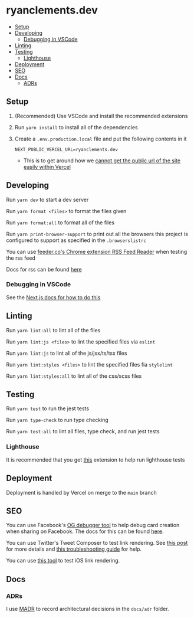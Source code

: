 # ryanclements.dev <!-- omit in toc -->

- [Setup](#setup)
- [Developing](#developing)
  - [Debugging in VSCode](#debugging-in-vscode)
- [Linting](#linting)
- [Testing](#testing)
  - [Lighthouse](#lighthouse)
- [Deployment](#deployment)
- [SEO](#seo)
- [Docs](#docs)
  - [ADRs](#adrs)

## Setup

1. (Recommended) Use VSCode and install the recommended extensions
2. Run `yarn install` to install all of the dependencies
3. Create a `.env.production.local` file and put the following contents in it

   ```.env
   NEXT_PUBLIC_VERCEL_URL=ryanclements.dev
   ```

   - This is to get around how we [cannot get the public url of the site easily within Vercel](https://github.com/vercel/next.js/discussions/16429#discussioncomment-1302156)

## Developing

Run `yarn dev` to start a dev server

Run `yarn format <files>` to format the files given

Run `yarn format:all` to format all of the files

Run `yarn print-browser-support` to print out all the browsers this project is configured to support as specified in the `.browserslistrc`

You can use [feeder.co's Chrome extension RSS Feed Reader](https://chrome.google.com/webstore/detail/rss-feed-reader/pnjaodmkngahhkoihejjehlcdlnohgmp/related?hl=en) when testing the rss feed

Docs for rss can be found [here](https://www.w3schools.com/xml/xml_rss.asp)

### Debugging in VSCode

See the [Next.js docs for how to do this](https://nextjs.org/docs/advanced-features/debugging#debugging-with-vs-code)

## Linting

Run `yarn lint:all` to lint all of the files

Run `yarn lint:js <files>` to lint the specified files via `eslint`

Run `yarn lint:js` to lint all of the js/jsx/ts/tsx files

Run `yarn lint:styles <files>` to lint the specified files fia `stylelint`

Run `yarn lint:styles:all` to lint all of the css/scss files

## Testing

Run `yarn test` to run the jest tests

Run `yarn type-check` to run type checking

Run `yarn test:all` to lint all files, type check, and run jest tests

### Lighthouse

It is recommended that you get [this](https://chrome.google.com/webstore/detail/lighthouse/blipmdconlkpinefehnmjammfjpmpbjk/related) extension to help run lighthouse tests

## Deployment

Deployment is handled by Vercel on merge to the `main` branch

## SEO

You can use Facebook's [OG debugger tool](https://developers.facebook.com/tools/debug/) to help debug card creation when sharing on Facebook. The docs for this can be found [here](https://developers.facebook.com/docs/sharing/webmasters/).

You can use Twitter's Tweet Composer to test link rendering. See [this post](https://twittercommunity.com/t/card-validator-preview-removal/175006) for more details and [this troubleshooting guide](https://developer.twitter.com/en/docs/twitter-for-websites/cards/guides/troubleshooting-cards) for help.

You can use [this tool](https://renderform.io/tools/imessage-link-preview-tool/) to test iOS link rendering.

## Docs

### ADRs

I use [MADR](https://adr.github.io/madr/) to record architectural decisions in the `docs/adr` folder.
